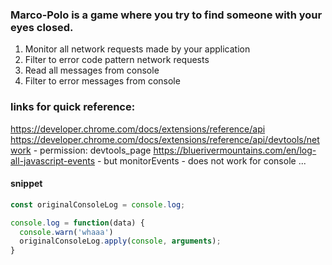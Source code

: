 ### Marco-Polo is a game where you try to find someone with your eyes closed.
1. Monitor all network requests made by your application
2. Filter to error code pattern network requests
3. Read all messages from console
4. Filter to error messages from console

### links for quick reference:  
https://developer.chrome.com/docs/extensions/reference/api  
https://developer.chrome.com/docs/extensions/reference/api/devtools/network - permission: devtools_page
https://bluerivermountains.com/en/log-all-javascript-events - but monitorEvents - does not work for console ...

#### snippet
```javascript
const originalConsoleLog = console.log;

console.log = function(data) {
  console.warn('whaaa')
  originalConsoleLog.apply(console, arguments);
}
```
